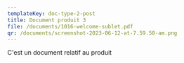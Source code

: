 ```yaml
---
templateKey: doc-type-2-post
title: Document produit 3
file: /documents/1016-welcome-sublet.pdf
qr: /documents/screenshot-2023-06-12-at-7.59.50-am.png
---
```

C﻿'est un document relatif au produit